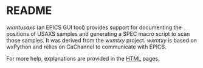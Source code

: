 
# README


*wxmtusaxs* (an EPICS GUI tool) provides support for documenting
the positions of USAXS samples and generating a SPEC macro
script to scan those samples.  It was derived from the
*wxmtxy* project.  *wxmtxy* is based on wxPython and relies on 
CaChannel to communicate with EPICS.

For more help, explanations are provided in the [HTML](https://htmlpreview.github.io/?https://github.com/APS-USAXS/wxmtusaxs/blob/master/index.html) pages.
